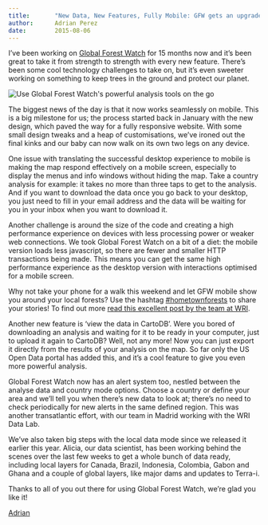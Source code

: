 ```yaml
---
title:       "New Data, New Features, Fully Mobile: GFW gets an upgrade"
author:      Adrian Perez
date:        2015-08-06
---
```


I’ve been working on <a href="http://www.vizzuality.com/projects/global-forest-watch">Global Forest Watch</a> for 15 months now and it’s been great to take it from strength to strength with every new feature. There’s been some cool technology challenges to take on, but it’s even sweeter working on something to keep trees in the ground and protect our planet. 

![Use Global Forest Watch's powerful analysis tools on the go](/assets/images/posts/70b.jpg)

The biggest news of the day is that it now works seamlessly on mobile. This is a big milestone for us; the process started back in January with the new design, which paved the way for a fully responsive website. With some small design tweaks and a heap of customisations, we’ve ironed out the final kinks and our baby can now walk on its own two legs on any device. 

One issue with translating the successful desktop experience to mobile is making the map respond effectively on a mobile screen, especially to display the menus and info windows without hiding the map. Take a country analysis for example: it takes no more than three taps to get to the analysis. And if you want to download the data once you go back to your desktop, you just need to fill in your email address and the data will be waiting for you in your inbox when you want to download it.

Another challenge is around the size of the code and creating a high performance experience on devices with less processing power or weaker web connections. We took Global Forest Watch on a bit of a diet: the mobile version loads less javascript, so there are fewer and smaller HTTP transactions being made. This means you can get the same high performance experience as the desktop version with interactions optimised for a mobile screen. 

Why not take your phone for a walk this weekend and let GFW mobile show you around your local forests? Use the hashtag <a href="https://twitter.com/search?q=%23hometownforests&src=typd">#hometownforests</a> to share your stories! To find out more <a href="http://blog.globalforestwatch.org/2015/07/gfw-goes-mobile-putting-forest-information-in-the-palm-of-your-hand/">read this excellent post by the team at WRI</a>. 

Another new feature is ‘view the data in CartoDB’. Were you bored of downloading an analysis and waiting for it to be ready in your computer, just to upload it again to CartoDB? Well, not any more! Now you can just export it directly from the results of your analysis on the map. So far only the US Open Data portal has added this, and it’s a cool feature to give you even more powerful analysis. 

Global Forest Watch now has an alert system too, nestled between the analyse data and country mode options. Choose a country or define your area and we’ll tell you when there’s new data to look at; there’s no need to check periodically for new alerts in the same defined region. This was another transatlantic effort, with our team in Madrid working with the WRI Data Lab. 

We’ve also taken big steps with the local data mode since we released it earlier this year. Alicia, our data scientist, has been working behind the scenes over the last few weeks to get a whole bunch of data ready, including local layers for Canada, Brazil, Indonesia, Colombia, Gabon and Ghana and a couple of global layers, like major dams and updates to Terra-i. 

Thanks to all of you out there for using Global Forest Watch, we’re glad you like it! 

<a href="http://www.vizzuality.com/about/adrian-perez">Adrian</a>
